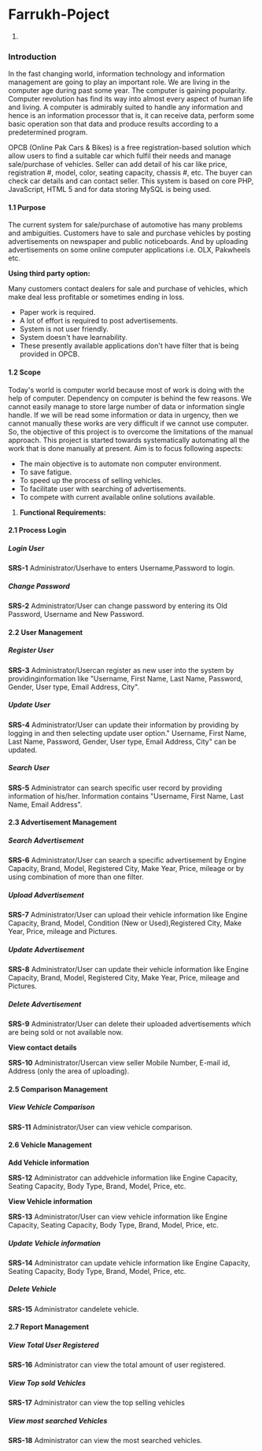 # Farrukh-Poject


1.
### Introduction

In the fast changing world, information technology and information management are going to play an important role. We are living in the computer age during past some year. The computer is gaining popularity. Computer revolution has find its way into almost every aspect of human life and living. A computer is admirably suited to handle any information and hence is an information processor that is, it can receive data, perform some basic operation son that data and produce results according to a predetermined program.

OPCB (Online Pak Cars &amp; Bikes) is a free registration-based solution which allow users to find a suitable car which fulfil their needs and manage sale/purchase of vehicles. Seller can add detail of his car like price, registration #, model, color, seating capacity, chassis #, etc. The buyer can check car details and can contact seller. This system is based on core PHP, JavaScript, HTML 5 and for data storing MySQL is being used.

#### 1.1 Purpose

The current system for sale/purchase of automotive has many problems and ambiguities. Customers have to sale and purchase vehicles by posting advertisements on newspaper and public noticeboards. And by uploading advertisements on some online computer applications i.e. OLX, Pakwheels etc.

**Using third party option:**

Many customers contact dealers for sale and purchase of vehicles, which make deal less profitable or sometimes ending in loss.

- Paper work is required.
- A lot of effort is required to post advertisements.
- System is not user friendly.
- System doesn&#39;t have learnability.
- These presently available applications don&#39;t have filter that is being provided in OPCB.

#### 1.2 Scope

Today&#39;s world is computer world because most of work is doing with the help of computer. Dependency on computer is behind the few reasons. We cannot easily manage to store large number of data or information single handle. If we will be read some information or data in urgency, then we cannot manually these works are very difficult if we cannot use computer. So, the objective of this project is to overcome the limitations of the manual approach. This project is started towards systematically automating all the work that is done manually at present. Aim is to focus following aspects:

  - The main objective is to automate non computer environment.
  - To save fatigue.
  - To speed up the process of selling vehicles.
  - To facilitate user with searching of advertisements.
  - To compete with current available online solutions available.

1. **Functional Requirements:**

#### 2.1 Process Login

##### Login User

**SRS-1** Administrator/Userhave to enters Username,Password to login.

##### Change Password

**SRS-2** Administrator/User can change password by entering its Old Password, Username and New Password.

#### 2.2 User Management

##### Register User

**SRS-3** Administrator/Usercan register as new user into the system by providinginformation like &quot;Username, First Name, Last Name, Password, Gender, User type, Email Address, City&quot;.

##### Update User

**SRS-4** Administrator/User can update their information by providing by logging in and then selecting update user option.&quot; Username, First Name, Last Name, Password, Gender, User type, Email Address, City&quot; can be updated.

##### Search User

**SRS-5** Administrator can search specific user record by providing information of his/her. Information contains &quot;Username, First Name, Last Name, Email Address&quot;.

#### 2.3 Advertisement Management

##### Search Advertisement

**SRS-6** Administrator/User can search a specific advertisement by Engine Capacity, Brand, Model, Registered City, Make Year, Price, mileage or by using combination of more than one filter.

##### Upload Advertisement

**SRS-7** Administrator/User can upload their vehicle information like Engine Capacity, Brand, Model, Condition (New or Used),Registered City, Make Year, Price, mileage and Pictures.

##### Update Advertisement

**SRS-8** Administrator/User can update their vehicle information like Engine Capacity, Brand, Model, Registered City, Make Year, Price, mileage and Pictures.

##### Delete Advertisement

**SRS-9** Administrator/User can delete their uploaded advertisements which are being sold or not available now.

**View contact details**

**SRS-10** Administrator/Usercan view seller Mobile Number, E-mail id, Address (only the area of uploading).

#### 2.5 Comparison Management

##### View Vehicle Comparison

**SRS-11** Administrator/User can view vehicle comparison.

#### 2.6 Vehicle Management

**Add Vehicle information**

**SRS-12** Administrator can addvehicle information like Engine Capacity, Seating Capacity, Body Type, Brand, Model, Price, etc.

**View Vehicle information**

**SRS-13** Administrator/User can view vehicle information like Engine Capacity, Seating Capacity, Body Type, Brand, Model, Price, etc.

##### Update Vehicle information

**SRS-14** Administrator can update vehicle information like Engine Capacity, Seating Capacity, Body Type, Brand, Model, Price, etc.

##### Delete Vehicle

**SRS-15** Administrator candelete vehicle.

#### 2.7 Report Management

##### View Total User Registered

**SRS-16** Administrator can view the total amount of user registered.

##### View Top sold Vehicles

**SRS-17** Administrator can view the top selling vehicles

##### View most searched Vehicles

**SRS-18** Administrator can view the most searched vehicles.
